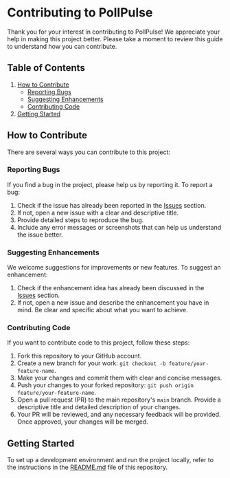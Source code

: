# Contributing to PollPulse

Thank you for your interest in contributing to PollPulse! We appreciate your help in making this project better. Please take a moment to review this guide to understand how you can contribute.

## Table of Contents

1. [How to Contribute](#how-to-contribute)
    - [Reporting Bugs](#reporting-bugs)
    - [Suggesting Enhancements](#suggesting-enhancements)
    - [Contributing Code](#contributing-code)
2. [Getting Started](#getting-started)
## How to Contribute

There are several ways you can contribute to this project:

### Reporting Bugs

If you find a bug in the project, please help us by reporting it. To report a bug:

1. Check if the issue has already been reported in the [Issues](https://github.com/tushant-akar/PollPulse/issues) section.
2. If not, open a new issue with a clear and descriptive title.
3. Provide detailed steps to reproduce the bug.
4. Include any error messages or screenshots that can help us understand the issue better.

### Suggesting Enhancements

We welcome suggestions for improvements or new features. To suggest an enhancement:

1. Check if the enhancement idea has already been discussed in the [Issues](https://github.com/tushant-akar/PollPulse/issues) section.
2. If not, open a new issue and describe the enhancement you have in mind. Be clear and specific about what you want to achieve.

### Contributing Code

If you want to contribute code to this project, follow these steps:

1. Fork this repository to your GitHub account.
2. Create a new branch for your work: `git checkout -b feature/your-feature-name`.
3. Make your changes and commit them with clear and concise messages.
4. Push your changes to your forked repository: `git push origin feature/your-feature-name`.
5. Open a pull request (PR) to the main repository's `main` branch. Provide a descriptive title and detailed description of your changes.
6. Your PR will be reviewed, and any necessary feedback will be provided. Once approved, your changes will be merged.

## Getting Started

To set up a development environment and run the project locally, refer to the instructions in the [README.md](README.md) file of this repository.